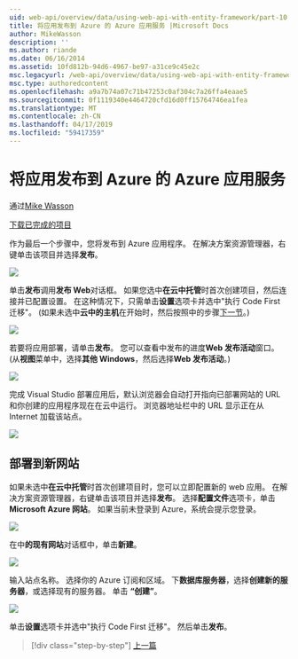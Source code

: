 ```yaml
---
uid: web-api/overview/data/using-web-api-with-entity-framework/part-10
title: 将应用发布到 Azure 的 Azure 应用服务 |Microsoft Docs
author: MikeWasson
description: ''
ms.author: riande
ms.date: 06/16/2014
ms.assetid: 10fd812b-94d6-4967-be97-a31ce9c45e2c
msc.legacyurl: /web-api/overview/data/using-web-api-with-entity-framework/part-10
msc.type: authoredcontent
ms.openlocfilehash: a9a7b74a07c71b47253c0af304c7a26ffa4eaae5
ms.sourcegitcommit: 0f1119340e4464720cfd16d0ff15764746ea1fea
ms.translationtype: MT
ms.contentlocale: zh-CN
ms.lasthandoff: 04/17/2019
ms.locfileid: "59417359"
---
```

# <a name="publish-the-app-to-azure-azure-app-service"></a>将应用发布到 Azure 的 Azure 应用服务

通过[Mike Wasson](https://github.com/MikeWasson)

[下载已完成的项目](https://github.com/MikeWasson/BookService)

作为最后一个步骤中，您将发布到 Azure 应用程序。 在解决方案资源管理器，右键单击该项目并选择**发布**。

![](part-10/_static/image1.png)

单击**发布**调用**发布 Web**对话框。 如果您选中**在云中托管**时首次创建项目，然后连接并已配置设置。 在这种情况下，只需单击**设置**选项卡并选中&quot;执行 Code First 迁移&quot;。 (如果未选中**云中的主机**在开始时，然后按照中的步骤[下一节](#new-website)。)

[![](part-10/_static/image3.png)](part-10/_static/image2.png)

若要将应用部署，请单击**发布**。 您可以查看中发布的进度**Web 发布活动**窗口。 (从**视图**菜单中，选择**其他 Windows**，然后选择**Web 发布活动**。)

![](part-10/_static/image4.png)

完成 Visual Studio 部署应用后，默认浏览器会自动打开指向已部署网站的 URL 和你创建的应用程序现在在云中运行。 浏览器地址栏中的 URL 显示正在从 Internet 加载该站点。

[![](part-10/_static/image6.png)](part-10/_static/image5.png)

<a id="new-website"></a>
## <a name="deploying-to-a-new-website"></a>部署到新网站

如果未选中**在云中托管**时首次创建项目时，您可以立即配置新的 web 应用。 在解决方案资源管理器，右键单击该项目并选择**发布**。 选择**配置文件**选项卡，单击**Microsoft Azure 网站**。 如果当前未登录到 Azure，系统会提示您登录。

[![](part-10/_static/image8.png)](part-10/_static/image7.png)

在中**的现有网站**对话框中，单击**新建**。

![](part-10/_static/image9.png)

输入站点名称。 选择你的 Azure 订阅和区域。 下**数据库服务器**，选择**创建新的服务器**，或选择现有的服务器。 单击 **“创建”**。

[![](part-10/_static/image11.png)](part-10/_static/image10.png)

单击**设置**选项卡并选中&quot;执行 Code First 迁移&quot;。 然后单击**发布**。

> [!div class="step-by-step"]
> [上一篇](part-9.md)
